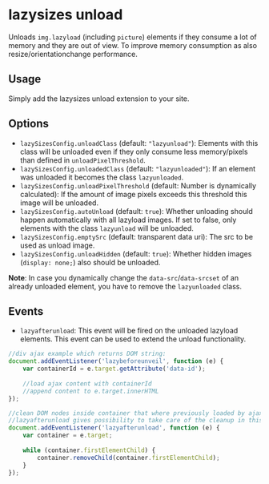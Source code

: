 # lazysizes unload

Unloads ``img.lazyload`` (including ``picture``) elements if they consume a lot of memory and they are out of view. To improve memory consumption as also resize/orientationchange performance.

## Usage

Simply add the lazysizes unload extension to your site.

## Options

* ``lazySizesConfig.unloadClass`` (default: ``"lazyunload"``): Elements with this class will be unloaded even if they only consume less memory/pixels than defined in ``unloadPixelThreshold``.
* ``lazySizesConfig.unloadedClass`` (default: ``"lazyunloaded"``): If an element was unloaded it becomes the class ``lazyunloaded``.
* ``lazySizesConfig.unloadPixelThreshold`` (default: Number is dynamically calculated): If the amount of image pixels exceeds this threshold this image will be unloaded.
* ``lazySizesConfig.autoUnload`` (default: ``true``): Whether unloading should happen automatically with all lazyload images. If set to false, only elements with the class ``lazyunload`` will be unloaded.
* ``lazySizesConfig.emptySrc`` (default: transparent data uri): The src to be used as unload image.
* ``lazySizesConfig.unloadHidden`` (default: ``true``): Whether hidden images (``display: none;``) also should be unloaded.

**Note**: In case you dynamically change the ``data-src``/``data-srcset`` of an already unloaded element, you have to remove the ``lazyunloaded`` class.

## Events

* ``lazyafterunload``: This event will be fired on the unloaded lazyload elements. This event can be used to extend the unload functionality.
```js
//div ajax example which returns DOM string:
document.addEventListener('lazybeforeunveil', function (e) {
    var containerId = e.target.getAttribute('data-id');
    
    //load ajax content with containerId
    //append content to e.target.innerHTML
});

//clean DOM nodes inside container that where previously loaded by ajax:
//lazyafterunload gives possibility to take care of the cleanup in this case
document.addEventListener('lazyafterunload', function (e) {
    var container = e.target;
    
    while (container.firstElementChild) {
        container.removeChild(container.firstElementChild);
    }
});
```
